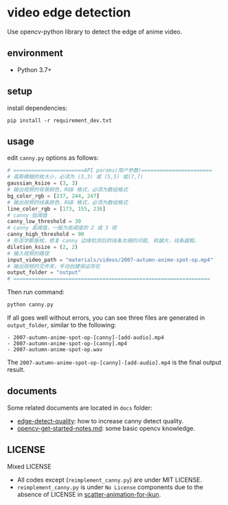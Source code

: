 # video edge detection

Use opencv-python library to detect the edge of anime video.

## environment
- Python 3.7+

## setup
install dependencies:
```
pip install -r requirement_dev.txt
```

## usage

edit `canny.py` options as follows:
```python
# =======================API params(用户参数)=======================
# 高斯模糊的核大小，必须为 (3,3) 或 (5,5) 或(7,7)
gaussian_ksize = (3, 3)
# 输出视频的背景颜色，RGB 格式，必须为数组格式
bg_color_rgb = [237, 244, 247]
# 输出视频的线条颜色，RGB 格式，必须为数组格式
line_color_rgb = [173, 155, 236]
# canny 低阈值
canny_low_threshold = 30
# canny 高阈值，一般为低阈值的 2 或 3 倍
canny_high_threshold = 90
# 形态学膨胀核，修复 canny 边缘检测后的线条太细的问题, 核越大，线条越粗。
dilation_ksize = (2, 2)
# 输入视频的路径
input_video_path = "materials/videos/2007-autumn-anime-spot-op.mp4"
# 输出视频的文件夹，手动创建保证存在
output_folder = "output"
# ================================================================
```
Then run command:
```bash
python canny.py
```
If all goes well without errors, you can see three files are generated in `output_folder`, similar to the following:
```
- 2007-autumn-anime-spot-op-[canny]-[add-audio].mp4
- 2007-autumn-anime-spot-op-[canny].mp4
- 2007-autumn-anime-spot-op.wav
```
The `2007-autumn-anime-spot-op-[canny]-[add-audio].mp4` is the final output result.

## documents

Some related documents are located in `docs` folder:

- [edge-detect-quality](docs/edge-detect-quality.md): how to increase canny detect quality.
- [opencv-get-started-notes.md](docs/opencv-get-started-notes.md): some basic opencv knowledge.

## LICENSE

Mixed LICENSE

- All codes except (`reimplement_canny.py`) are under MIT LICENSE.
- `reimplement_canny.py` is under `No License` components due to the absence of LICENSE in [scatter-animation-for-ikun](https://github.com/GBL-123/scatter-animation-for-ikun).